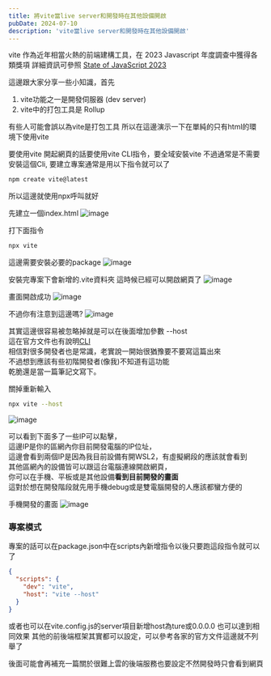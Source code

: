 ```yaml
---
title: 將vite當live server和開發時在其他設備開啟
pubDate: 2024-07-10
description: 'vite當live server和開發時在其他設備開啟'
---
```


vite 作為近年相當火熱的前端建構工具，在 2023 Javascript 年度調查中獲得各類獎項
詳細資訊可參照 [State of JavaScript 2023](https://2023.stateofjs.com/en-US/)

這邊跟大家分享一些小知識，首先

1. vite功能之一是開發伺服器 (dev server)
2. vite中的打包工具是 Rollup

有些人可能會誤以為vite是打包工具
所以在這邊演示一下在單純的只有html的環境下使用vite

要使用vite 開起網頁的話要使用vite CLI指令，要全域安裝vite
不過通常是不需要安裝這個Cli, 要建立專案通常是用以下指令就可以了

```sh
npm create vite@latest
```

所以這邊就使用npx呼叫就好

先建立一個index.html
![image](https://github.com/Gingene/astro-portfolio/blob/main/public/vite-post/vite1.png?raw=true)

打下面指令

```sh
npx vite
```

這邊需要安裝必要的package
![image](https://github.com/Gingene/astro-portfolio/blob/main/public/vite-post/vite3.png?raw=true)

安裝完專案下會新增的.vite資料夾
這時候已經可以開啟網頁了
![image](https://github.com/Gingene/astro-portfolio/blob/main/public/vite-post/vite4.png?raw=true)

畫面開啟成功
![image](https://github.com/Gingene/astro-portfolio/blob/main/public/vite-post/vite5.png?raw=true)

不過你有注意到這邊嗎?
![image](https://github.com/Gingene/astro-portfolio/blob/main/public/vite-post/vite-host.jpg?raw=true)

其實這邊很容易被忽略掉就是可以在後面增加參數 --host  
這在官方文件也有說明[CLI](https://vitejs.dev/guide/cli.html)  
相信對很多開發者也是常識，老實說一開始很猶豫要不要寫這篇出來  
不過想到應該有些初階開發者(像我)不知道有這功能  
乾脆還是當一篇筆記文寫下。

關掉重新輸入

```sh
npx vite --host
```

![image](https://github.com/Gingene/astro-portfolio/blob/main/public/vite-post/vite-network.png?raw=true)

可以看到下面多了一些IP可以點擊，  
這邊IP是你的區網內你目前開發電腦的IP位址，  
這邊會看到兩個IP是因為我目前設備有開WSL2，有虛擬網段的應該就會看到  
其他區網內的設備皆可以跟這台電腦連線開啟網頁，  
你可以在手機、平板或是其他設備**看到目前開發的畫面**  
這對於想在開發階段就先用手機debug或是雙電腦開發的人應該都蠻方便的

手機開發的畫面
![image](https://github.com/Gingene/astro-portfolio/blob/main/public/vite-post/vite-mobile.png?raw=true)

### 專案模式

專案的話可以在package.json中在scripts內新增指令以後只要跑這段指令就可以了

```json
{
  "scripts": {
    "dev": "vite",
    "host": "vite --host"
  }
}
```

或者也可以在vite.config.js的server項目新增host為ture或0.0.0.0 也可以達到相同效果
其他的前後端框架其實都可以設定，可以參考各家的官方文件這邊就不列舉了

後面可能會再補充一篇關於很難上雲的後端服務也要設定不然開發時只會看到網頁
